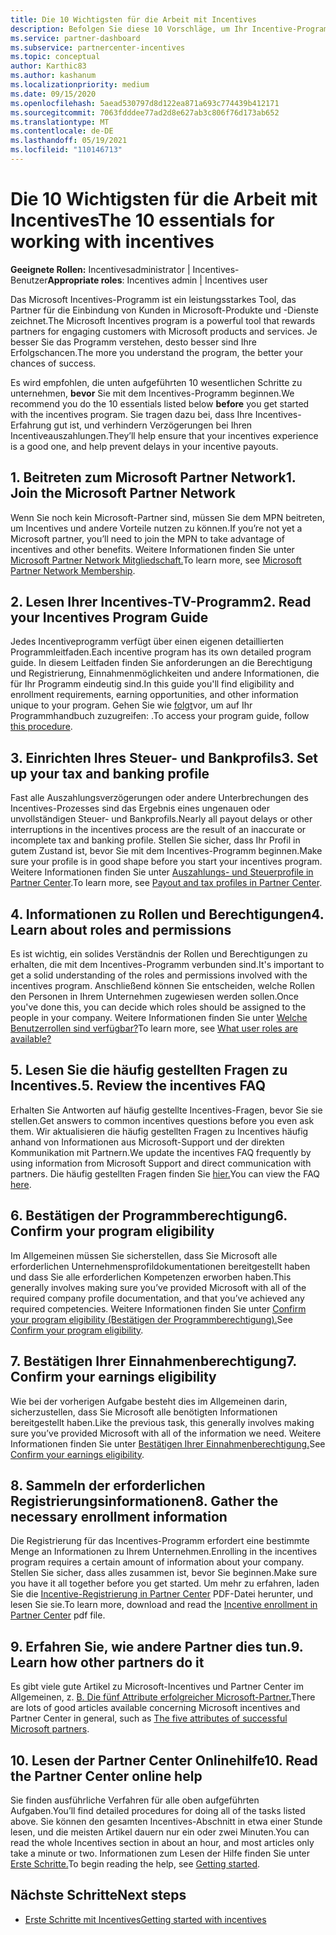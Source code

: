 ```yaml
---
title: Die 10 Wichtigsten für die Arbeit mit Incentives
description: Befolgen Sie diese 10 Vorschläge, um Ihr Incentive-Programm zu verbessern und früher Auszahlungen zu erhalten.
ms.service: partner-dashboard
ms.subservice: partnercenter-incentives
ms.topic: conceptual
author: Karthic83
ms.author: kashanum
ms.localizationpriority: medium
ms.date: 09/15/2020
ms.openlocfilehash: 5aead530797d8d122ea871a693c774439b412171
ms.sourcegitcommit: 7063fdddee77ad2d8e627ab3c806f76d173ab652
ms.translationtype: MT
ms.contentlocale: de-DE
ms.lasthandoff: 05/19/2021
ms.locfileid: "110146713"
---
```

# <a name="the-10-essentials-for-working-with-incentives"></a><span data-ttu-id="9add7-103">Die 10 Wichtigsten für die Arbeit mit Incentives</span><span class="sxs-lookup"><span data-stu-id="9add7-103">The 10 essentials for working with incentives</span></span>

<span data-ttu-id="9add7-104">**Geeignete Rollen:** Incentivesadministrator | Incentives-Benutzer</span><span class="sxs-lookup"><span data-stu-id="9add7-104">**Appropriate roles**: Incentives admin | Incentives user</span></span>

<span data-ttu-id="9add7-105">Das Microsoft Incentives-Programm ist ein leistungsstarkes Tool, das Partner für die Einbindung von Kunden in Microsoft-Produkte und -Dienste zeichnet.</span><span class="sxs-lookup"><span data-stu-id="9add7-105">The Microsoft Incentives program is a powerful tool that rewards partners for engaging customers with Microsoft products and services.</span></span> <span data-ttu-id="9add7-106">Je besser Sie das Programm verstehen, desto besser sind Ihre Erfolgschancen.</span><span class="sxs-lookup"><span data-stu-id="9add7-106">The more you understand the program, the better your chances of success.</span></span>

<span data-ttu-id="9add7-107">Es wird empfohlen, die unten aufgeführten 10 wesentlichen Schritte zu unternehmen, **bevor** Sie mit dem Incentives-Programm beginnen.</span><span class="sxs-lookup"><span data-stu-id="9add7-107">We recommend you do the 10 essentials listed below **before** you get started with the incentives program.</span></span> <span data-ttu-id="9add7-108">Sie tragen dazu bei, dass Ihre Incentives-Erfahrung gut ist, und verhindern Verzögerungen bei Ihren Incentiveauszahlungen.</span><span class="sxs-lookup"><span data-stu-id="9add7-108">They’ll help ensure that your incentives experience is a good one, and help prevent delays in your incentive payouts.</span></span>

## <a name="1-join-the-microsoft-partner-network"></a><span data-ttu-id="9add7-109">1. Beitreten zum Microsoft Partner Network</span><span class="sxs-lookup"><span data-stu-id="9add7-109">1. Join the Microsoft Partner Network</span></span>

<span data-ttu-id="9add7-110">Wenn Sie noch kein Microsoft-Partner sind, müssen Sie dem MPN beitreten, um Incentives und andere Vorteile nutzen zu können.</span><span class="sxs-lookup"><span data-stu-id="9add7-110">If you’re not yet a Microsoft partner, you’ll need to join the MPN to take advantage of incentives and other benefits.</span></span> <span data-ttu-id="9add7-111">Weitere Informationen finden Sie unter [Microsoft Partner Network Mitgliedschaft.](https://partner.microsoft.com/membership)</span><span class="sxs-lookup"><span data-stu-id="9add7-111">To learn more, see [Microsoft Partner Network Membership](https://partner.microsoft.com/membership).</span></span>

## <a name="2-read-your-incentives-program-guide"></a><span data-ttu-id="9add7-112">2. Lesen Ihrer Incentives-TV-Programm</span><span class="sxs-lookup"><span data-stu-id="9add7-112">2. Read your Incentives Program Guide</span></span>

<span data-ttu-id="9add7-113">Jedes Incentiveprogramm verfügt über einen eigenen detaillierten Programmleitfaden.</span><span class="sxs-lookup"><span data-stu-id="9add7-113">Each incentive program has its own detailed program guide.</span></span> <span data-ttu-id="9add7-114">In diesem Leitfaden finden Sie anforderungen an die Berechtigung und Registrierung, Einnahmenmöglichkeiten und andere Informationen, die für Ihr Programm eindeutig sind.</span><span class="sxs-lookup"><span data-stu-id="9add7-114">In this guide you'll find eligibility and enrollment requirements, earning opportunities, and other information unique to your program.</span></span> <span data-ttu-id="9add7-115">Gehen Sie wie [folgt](incentives-determined-your-program-eligibility.md#determining-your-program-eligibility)vor, um auf Ihr Programmhandbuch zuzugreifen: .</span><span class="sxs-lookup"><span data-stu-id="9add7-115">To access your program guide, follow [this procedure](incentives-determined-your-program-eligibility.md#determining-your-program-eligibility).</span></span>

## <a name="3-set-up-your-tax-and-banking-profile"></a><span data-ttu-id="9add7-116">3. Einrichten Ihres Steuer- und Bankprofils</span><span class="sxs-lookup"><span data-stu-id="9add7-116">3. Set up your tax and banking profile</span></span>

<span data-ttu-id="9add7-117">Fast alle Auszahlungsverzögerungen oder andere Unterbrechungen des Incentives-Prozesses sind das Ergebnis eines ungenauen oder unvollständigen Steuer- und Bankprofils.</span><span class="sxs-lookup"><span data-stu-id="9add7-117">Nearly all payout delays or other interruptions in the incentives process are the result of an inaccurate or incomplete tax and banking profile.</span></span> <span data-ttu-id="9add7-118">Stellen Sie sicher, dass Ihr Profil in gutem Zustand ist, bevor Sie mit dem Incentives-Programm beginnen.</span><span class="sxs-lookup"><span data-stu-id="9add7-118">Make sure your profile is in good shape before you start your incentives program.</span></span> <span data-ttu-id="9add7-119">Weitere Informationen finden Sie unter [Auszahlungs- und Steuerprofile in Partner Center](incentives-create-and-manage-your-payout-and-tax-profiles.md).</span><span class="sxs-lookup"><span data-stu-id="9add7-119">To learn more, see [Payout and tax profiles in Partner Center](incentives-create-and-manage-your-payout-and-tax-profiles.md).</span></span>

## <a name="4-learn-about-roles-and-permissions"></a><span data-ttu-id="9add7-120">4. Informationen zu Rollen und Berechtigungen</span><span class="sxs-lookup"><span data-stu-id="9add7-120">4. Learn about roles and permissions</span></span>

<span data-ttu-id="9add7-121">Es ist wichtig, ein solides Verständnis der Rollen und Berechtigungen zu erhalten, die mit dem Incentives-Programm verbunden sind.</span><span class="sxs-lookup"><span data-stu-id="9add7-121">It's important to get a solid understanding of the roles and permissions involved with the incentives program.</span></span> <span data-ttu-id="9add7-122">Anschließend können Sie entscheiden, welche Rollen den Personen in Ihrem Unternehmen zugewiesen werden sollen.</span><span class="sxs-lookup"><span data-stu-id="9add7-122">Once you've done this, you can decide which roles should be assigned to the people in your company.</span></span> <span data-ttu-id="9add7-123">Weitere Informationen finden Sie unter [Welche Benutzerrollen sind verfügbar?](incentives-faq.md#what-user-roles-are-available)</span><span class="sxs-lookup"><span data-stu-id="9add7-123">To learn more, see [What user roles are available?](incentives-faq.md#what-user-roles-are-available)</span></span>

## <a name="5-review-the-incentives-faq"></a><span data-ttu-id="9add7-124">5. Lesen Sie die häufig gestellten Fragen zu Incentives.</span><span class="sxs-lookup"><span data-stu-id="9add7-124">5. Review the incentives FAQ</span></span>

<span data-ttu-id="9add7-125">Erhalten Sie Antworten auf häufig gestellte Incentives-Fragen, bevor Sie sie stellen.</span><span class="sxs-lookup"><span data-stu-id="9add7-125">Get answers to common incentives questions before you even ask them.</span></span> <span data-ttu-id="9add7-126">Wir aktualisieren die häufig gestellten Fragen zu Incentives häufig anhand von Informationen aus Microsoft-Support und der direkten Kommunikation mit Partnern.</span><span class="sxs-lookup"><span data-stu-id="9add7-126">We update the incentives FAQ frequently by using information from Microsoft Support and direct communication with partners.</span></span> <span data-ttu-id="9add7-127">Die häufig gestellten Fragen finden Sie [hier.](incentives-faq.md)</span><span class="sxs-lookup"><span data-stu-id="9add7-127">You can view the FAQ [here](incentives-faq.md).</span></span>

## <a name="6-confirm-your-program-eligibility"></a><span data-ttu-id="9add7-128">6. Bestätigen der Programmberechtigung</span><span class="sxs-lookup"><span data-stu-id="9add7-128">6. Confirm your program eligibility</span></span>

<span data-ttu-id="9add7-129">Im Allgemeinen müssen Sie sicherstellen, dass Sie Microsoft alle erforderlichen Unternehmensprofildokumentationen bereitgestellt haben und dass Sie alle erforderlichen Kompetenzen erworben haben.</span><span class="sxs-lookup"><span data-stu-id="9add7-129">This generally involves making sure you’ve provided Microsoft with all of the required company profile documentation, and that you’ve achieved any required competencies.</span></span> <span data-ttu-id="9add7-130">Weitere Informationen finden Sie unter [Confirm your program eligibility (Bestätigen der Programmberechtigung).](incentives-determined-your-program-eligibility.md)</span><span class="sxs-lookup"><span data-stu-id="9add7-130">See [Confirm your program eligibility](incentives-determined-your-program-eligibility.md).</span></span>

## <a name="7-confirm-your-earnings-eligibility"></a><span data-ttu-id="9add7-131">7. Bestätigen Ihrer Einnahmenberechtigung</span><span class="sxs-lookup"><span data-stu-id="9add7-131">7. Confirm your earnings eligibility</span></span>

<span data-ttu-id="9add7-132">Wie bei der vorherigen Aufgabe besteht dies im Allgemeinen darin, sicherzustellen, dass Sie Microsoft alle benötigten Informationen bereitgestellt haben.</span><span class="sxs-lookup"><span data-stu-id="9add7-132">Like the previous task, this generally involves making sure you’ve provided Microsoft with all of the information we need.</span></span> <span data-ttu-id="9add7-133">Weitere Informationen finden Sie unter [Bestätigen Ihrer Einnahmenberechtigung.](incentives-confirm-your-earnings-eligibility.md)</span><span class="sxs-lookup"><span data-stu-id="9add7-133">See [Confirm your earnings eligibility](incentives-confirm-your-earnings-eligibility.md).</span></span>

## <a name="8-gather-the-necessary-enrollment-information"></a><span data-ttu-id="9add7-134">8. Sammeln der erforderlichen Registrierungsinformationen</span><span class="sxs-lookup"><span data-stu-id="9add7-134">8. Gather the necessary enrollment information</span></span>

<span data-ttu-id="9add7-135">Die Registrierung für das Incentives-Programm erfordert eine bestimmte Menge an Informationen zu Ihrem Unternehmen.</span><span class="sxs-lookup"><span data-stu-id="9add7-135">Enrolling in the incentives program requires a certain amount of information about your company.</span></span> <span data-ttu-id="9add7-136">Stellen Sie sicher, dass alles zusammen ist, bevor Sie beginnen.</span><span class="sxs-lookup"><span data-stu-id="9add7-136">Make sure you have it all together before you get started.</span></span> <span data-ttu-id="9add7-137">Um mehr zu erfahren, laden Sie die [Incentive-Registrierung in Partner Center](https://assetsprod.microsoft.com/partner-center-incentives-enrollment.pdf) PDF-Datei herunter, und lesen Sie sie.</span><span class="sxs-lookup"><span data-stu-id="9add7-137">To learn more, download and read the [Incentive enrollment in Partner Center](https://assetsprod.microsoft.com/partner-center-incentives-enrollment.pdf) pdf file.</span></span>

## <a name="9-learn-how-other-partners-do-it"></a><span data-ttu-id="9add7-138">9. Erfahren Sie, wie andere Partner dies tun.</span><span class="sxs-lookup"><span data-stu-id="9add7-138">9. Learn how other partners do it</span></span>

<span data-ttu-id="9add7-139">Es gibt viele gute Artikel zu Microsoft-Incentives und Partner Center im Allgemeinen, z. [B. Die fünf Attribute erfolgreicher Microsoft-Partner.](https://www.microsoft.com/en-us/us-partner-blog/2019/08/29/the-five-attributes-of-successful-microsoft-partners/)</span><span class="sxs-lookup"><span data-stu-id="9add7-139">There are lots of good articles available concerning Microsoft incentives and Partner Center in general, such as [The five attributes of successful Microsoft partners](https://www.microsoft.com/en-us/us-partner-blog/2019/08/29/the-five-attributes-of-successful-microsoft-partners/).</span></span>

## <a name="10-read-the-partner-center-online-help"></a><span data-ttu-id="9add7-140">10. Lesen der Partner Center Onlinehilfe</span><span class="sxs-lookup"><span data-stu-id="9add7-140">10. Read the Partner Center online help</span></span>

<span data-ttu-id="9add7-141">Sie finden ausführliche Verfahren für alle oben aufgeführten Aufgaben.</span><span class="sxs-lookup"><span data-stu-id="9add7-141">You’ll find detailed procedures for doing all of the tasks listed above.</span></span> <span data-ttu-id="9add7-142">Sie können den gesamten Incentives-Abschnitt in etwa einer Stunde lesen, und die meisten Artikel dauern nur ein oder zwei Minuten.</span><span class="sxs-lookup"><span data-stu-id="9add7-142">You can read the whole Incentives section in about an hour, and most articles only take a minute or two.</span></span> <span data-ttu-id="9add7-143">Informationen zum Lesen der Hilfe finden Sie unter [Erste Schritte.](incentives-get-started-intro.md)</span><span class="sxs-lookup"><span data-stu-id="9add7-143">To begin reading the help, see [Getting started](incentives-get-started-intro.md).</span></span>

## <a name="next-steps"></a><span data-ttu-id="9add7-144">Nächste Schritte</span><span class="sxs-lookup"><span data-stu-id="9add7-144">Next steps</span></span>

- [<span data-ttu-id="9add7-145">Erste Schritte mit Incentives</span><span class="sxs-lookup"><span data-stu-id="9add7-145">Getting started with incentives</span></span>](incentives-get-started-intro.md)
